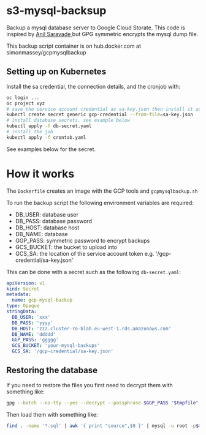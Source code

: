 # s3-mysql-backsup

Backup a mysql database server to Google Cloud Storate. This code is inspired by [Anil Saravade
](https://medium.com/searce/cronjob-to-backup-mysql-on-gke-23bb706d9bbf) but GPG symmetric encrypts the mysql dump file. 

This backup script container is on hub.docker.com at simonmassey/gcpmysqlbackup

## Setting up on Kubernetes

Install the sa credential, the connection details, and the cronjob with: 

```sh
oc login ...
oc project xyz
# save the service account credential as sa-key.json then install it as secret gcp-crential
kubectl create secret generic gcp-credential --from-file=sa-key.json
# install database secrets. see example below
kubectl apply -f db-secret.yaml 
# install the job 
kubectl apply -f crontab.yaml
```

See examples below for the secret. 

# How it works

The `Dockerfile` creates an image with the GCP tools and `gcpmysqlbackup.sh`

To run the backup script the following environment variables are required: 

 * DB_USER: database user
 * DB_PASS: database password
 * DB_HOST: database host
 * DB_NAME: database
 * GGP_PASS: symmetric password to encrypt backups
 * GCS_BUCKET: the bucket to upload into
 * GCS_SA: the location of the service account token e.g. '/gcp-credential/sa-key.json'

This can be done with a secret such as the following `db-secret.yaml`: 

```yaml
apiVersion: v1
kind: Secret
metadata:
  name: gcp-mysql-backup
type: Opaque
stringData:
  DB_USER: 'xxx'
  DB_PASS: 'yyyy'
  DB_HOST: 'zzz.cluster-ro-blah.eu-west-1.rds.amazonaws.com'
  DB_NAME: 'ddddd'
  GGP_PASS: 'ggggg'
  GCS_BUCKET: 'your-mysql-backups'
  GCS_SA: '/gcp-credential/sa-key.json'
```

## Restoring the database

If you need to restore the files you first need to decrypt them with something like: 

```sh
gpg --batch --no-tty --yes --decrypt --passphrase $GGP_PASS "$tmpfile"
```

Then load them with something like: 

```sh
find . -name '*.sql' | awk '{ print "source",$0 }' | mysql -u root -p$mysqlpass -h you.host.com -P 3306 --batch
```
